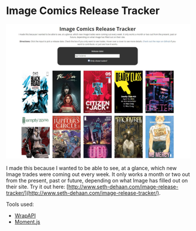 # Image Comics Release Tracker

![Screenshot of Image comics release tracker](comics-screen.jpg)

I made this because I wanted to be able to see, at a glance, which new Image trades were coming out every week. It only works a month or two out from the present, past or future, depending on what Image has filled out on their site. Try it out here: [http://www.seth-dehaan.com/image-release-tracker/](http://www.seth-dehaan.com/image-release-tracker/).

Tools used:

- [WrapAPI](https://wrapapi.com/)
- [Moment.js](http://www.momentjs.com)
